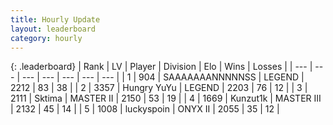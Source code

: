 ```yaml
---
title: Hourly Update
layout: leaderboard
category: hourly
---
```


{: .leaderboard}
| Rank | LV | Player | Division | Elo | Wins | Losses |
| --- | --- | --- | --- | --- | --- | --- |
| <span data-change="0">1</span> | 904 | <span title="ID: 174294">SAAAAAAANNNNNSS</span> | LEGEND | <span data-change="0">2212</span> | <span data-change="0">83</span> | <span data-change="0">38</span> |
| <span data-change="0">2</span> | 3357 | <span title="ID: 164871">Hungry YuYu</span> | LEGEND | <span data-change="0">2203</span> | <span data-change="0">76</span> | <span data-change="0">12</span> |
| <span data-change="0">3</span> | 2111 | <span title="ID: 353063">Sktima</span> | MASTER II | <span data-change="0">2150</span> | <span data-change="0">53</span> | <span data-change="0">19</span> |
| <span data-change="0">4</span> | 1669 | <span title="ID: 392407">Kunzut1k</span> | MASTER III | <span data-change="0">2132</span> | <span data-change="0">45</span> | <span data-change="0">14</span> |
| <span data-change="1">5</span> | 1008 | <span title="ID: 512212">luckyspoin</span> | ONYX II | <span data-change="0">2055</span> | <span data-change="0">35</span> | <span data-change="0">12</span> |